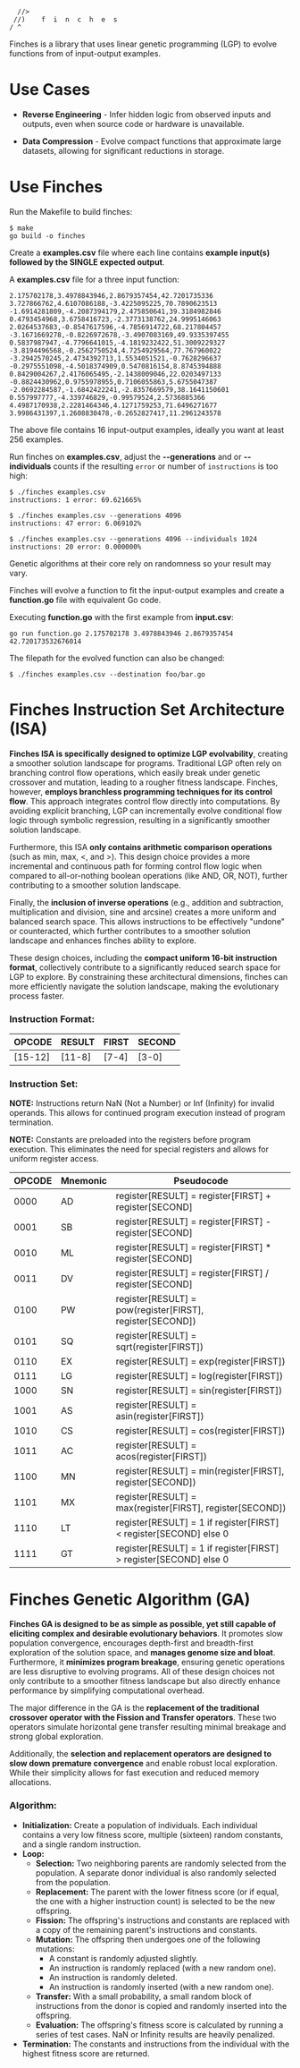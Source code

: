 ```

  //>
 //)    f  i  n  c  h  e  s
/ ^

```

Finches is a library that uses linear genetic programming (LGP) to evolve functions from of input-output examples.

# Use Cases

- **Reverse Engineering** - Infer hidden logic from observed inputs and outputs, even when source code or hardware is unavailable.

- **Data Compression** - Evolve compact functions that approximate large datasets, allowing for significant reductions in storage.

# Use Finches

Run the Makefile to build finches:
```
$ make
go build -o finches
```

Create a **examples.csv** file where each line contains **example input(s) followed by the SINGLE expected output**.

A **examples.csv** file for a three input function:
```
2.175702178,3.4978843946,2.8679357454,42.7201735336
3.727866762,4.6107086188,-3.4225095225,70.7890623513
-1.6914281809,-4.2087394179,2.475850641,39.3184982846
0.4793454968,3.6758416723,-2.3773138762,24.9995146063
2.0264537683,-0.8547617596,-4.7856914722,68.217804457
-3.1671669278,-0.8226972678,-3.4907083169,49.9335397455
0.5837987947,-4.7796641015,-4.1819232422,51.3009229327
-3.8194496568,-0.2562750524,4.7254929564,77.767960022
-3.2942570245,2.4734392713,1.5534051521,-0.7628296637
-0.2975551098,-4.5018374909,0.5470816154,8.8745394888
0.8429004267,2.4176065495,-2.1438009046,22.0203497133
-0.8824430962,0.9755978955,0.7106055863,5.6755047387
-2.0692284587,-1.6842422241,-2.8357669579,38.1641150601
0.557997777,-4.339746829,-0.99579524,2.5736885366
4.4987170938,2.2281464346,4.1271759253,71.6496271677
3.9986431397,1.2608830478,-0.2652827417,11.2961243578
```

The above file contains 16 input-output examples, ideally you want at least 256 examples.

Run finches on **examples.csv**, adjust the **--generations** and or **--individuals** counts if the resulting ```error``` or number of ```instructions``` is too high:
```
$ ./finches examples.csv
instructions: 1 error: 69.621665%
```
```
$ ./finches examples.csv --generations 4096
instructions: 47 error: 6.069102%
```
```
$ ./finches examples.csv --generations 4096 --individuals 1024
instructions: 20 error: 0.000000%
```

Genetic algorithms at their core rely on randomness so your result may vary.

Finches will evolve a function to fit the input-output examples and create a **function.go** file with equivalent Go code.

Executing **function.go** with the first example from **input.csv**:
```
go run function.go 2.175702178 3.4978843946 2.8679357454
42.720173532676014
```

The filepath for the evolved function can also be changed:
```
$ ./finches examples.csv --destination foo/bar.go
```

# Finches Instruction Set Architecture (ISA)

**Finches ISA is specifically designed to optimize LGP evolvability**, creating a smoother solution landscape for programs.
Traditional LGP often rely on branching control flow operations, which easily break under genetic crossover and mutation, leading to a rougher fitness landscape.
Finches, however, **employs branchless programming techniques for its control flow**.
This approach integrates control flow directly into computations.
By avoiding explicit branching, LGP can incrementally evolve conditional flow logic through symbolic regression, resulting in a significantly smoother solution landscape.

Furthermore, this ISA **only contains arithmetic comparison operations** (such as min, max, <, and >).
This design choice provides a more incremental and continuous path for forming control flow logic when compared to all-or-nothing boolean operations (like AND, OR, NOT), further contributing to a smoother solution landscape.

Finally, the **inclusion of inverse operations** (e.g., addition and subtraction, multiplication and division, sine and arcsine) creates a more uniform and balanced search space.
This allows instructions to be effectively "undone" or counteracted, which further contributes to a smoother solution landscape and enhances finches ability to explore.

These design choices, including the **compact uniform 16-bit instruction format**, collectively contribute to a significantly reduced search space for LGP to explore.
By constraining these architectural dimensions, finches can more efficiently navigate the solution landscape, making the evolutionary process faster.

### Instruction Format:

|OPCODE |RESULT|FIRST|SECOND|
|-------|------|-----|------|
|[15-12]|[11-8]|[7-4]|[3-0] |

### Instruction Set:

**NOTE:** Instructions return NaN (Not a Number) or Inf (Infinity) for invalid operands.
This allows for continued program execution instead of program termination.

**NOTE:** Constants are preloaded into the registers before program execution.
This eliminates the need for special registers and allows for uniform register access.

|OPCODE|Mnemonic|Pseudocode                                                       |
|------|--------|-----------------------------------------------------------------|
|0000  |AD      |register[RESULT] = register[FIRST] + register[SECOND]            |
|0001  |SB      |register[RESULT] = register[FIRST] - register[SECOND]            |
|0010  |ML      |register[RESULT] = register[FIRST] * register[SECOND]            |
|0011  |DV      |register[RESULT] = register[FIRST] / register[SECOND]            |
|0100  |PW      |register[RESULT] = pow(register[FIRST], register[SECOND])        |
|0101  |SQ      |register[RESULT] = sqrt(register[FIRST])                         |
|0110  |EX      |register[RESULT] = exp(register[FIRST])                          |
|0111  |LG      |register[RESULT] = log(register[FIRST])                          |
|1000  |SN      |register[RESULT] = sin(register[FIRST])                          |
|1001  |AS      |register[RESULT] = asin(register[FIRST])                         |
|1010  |CS      |register[RESULT] = cos(register[FIRST])                          |
|1011  |AC      |register[RESULT] = acos(register[FIRST])                         |
|1100  |MN      |register[RESULT] = min(register[FIRST], register[SECOND])        |
|1101  |MX      |register[RESULT] = max(register[FIRST], register[SECOND])        |
|1110  |LT      |register[RESULT] = 1 if register[FIRST] < register[SECOND] else 0|
|1111  |GT      |register[RESULT] = 1 if register[FIRST] > register[SECOND] else 0|

# Finches Genetic Algorithm (GA)

**Finches GA is designed to be as simple as possible, yet still capable of eliciting complex and desirable evolutionary behaviors**.
It promotes slow population convergence, encourages depth-first and breadth-first exploration of the solution space, and **manages genome size and bloat**.
Furthermore, it **minimizes program breakage**, ensuring genetic operations are less disruptive to evolving programs.
All of these design choices not only contribute to a smoother fitness landscape but also directly enhance performance by simplifying computational overhead.

The major difference in the GA is the **replacement of the traditional crossover operator with the Fission and Transfer operators**.
These two operators simulate horizontal gene transfer resulting minimal breakage and strong global exploration.

Additionally, the **selection and replacement operators are designed to slow down premature convergence** and enable robust local exploration. While their simplicity allows for fast execution and reduced memory allocations.

### Algorithm:
- **Initialization:** Create a population of individuals. Each individual contains a very low fitness score, multiple (sixteen) random constants, and a single random instruction.
- **Loop:**
  + **Selection:** Two neighboring parents are randomly selected from the population. A separate donor individual is also randomly selected from the population.
  + **Replacement:** The parent with the lower fitness score (or if equal, the one with a higher instruction count) is selected to be the new offspring.
  + **Fission:** The offspring's instructions and constants are replaced with a copy of the remaining parent's instructions and constants.
  + **Mutation:** The offspring then undergoes one of the following mutations:
    * A constant is randomly adjusted slightly.
    * An instruction is randomly replaced (with a new random one).
    * An instruction is randomly deleted.
    * An instruction is randomly inserted (with a new random one).
  + **Transfer:** With a small probability, a small random block of instructions from the donor is copied and randomly inserted into the offspring.
  + **Evaluation:** The offspring's fitness score is calculated by running a series of test cases. NaN or Infinity results are heavily penalized.
- **Termination:** The constants and instructions from the individual with the highest fitness score are returned.
